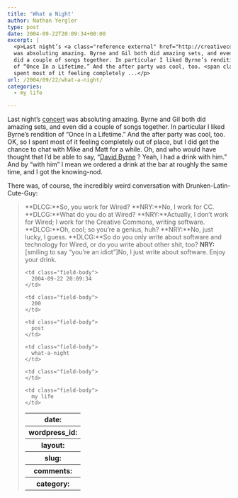 ```yaml
---
title: 'What a Night'
author: Nathan Yergler
type: post
date: 2004-09-22T20:09:34+00:00
excerpt: |
  <p>Last night’s <a class="reference external" href="http://creativecommons.org/weblog/entry/4370">concert</a>
  was absoluting amazing. Byrne and Gil both did amazing sets, and even
  did a couple of songs together. In particular I liked Byrne’s rendition
  of “Once In a Lifetime.” And the after party was cool, too. <span class="caps">OK</span>, so I
  spent most of it feeling completely ...</p>
url: /2004/09/22/what-a-night/
categories:
  - my life

---
```

Last night’s [concert][1]  was absoluting amazing. Byrne and Gil both did amazing sets, and even did a couple of songs together. In particular I liked Byrne’s rendition of “Once In a Lifetime.” And the after party was cool, too. <span class="caps">OK</span>, so I spent most of it feeling completely out of place, but I did get the chance to chat with Mike and Matt for a while. Oh, and who would have thought that I’d be able to say, “[David Byrne][2] ? Yeah, I had a drink with him.” And by “with him” I mean we ordered a drink at the bar at roughly the same time, and I got the knowing-nod.

There was, of course, the incredibly weird conversation with Drunken-Latin-Cute-Guy:

> **<span class="caps">DLCG</span>:**So, you work for Wired? **<span class="caps">NRY</span>:**No, I work for <span class="caps">CC</span>. **<span class="caps">DLCG</span>:**What do you do at Wired? **<span class="caps">NRY</span>:**Actually, I don’t work for Wired; I work for the Creative Commons, writing software. **<span class="caps">DLCG</span>:**Oh, cool; so you’re a genius, huh? **<span class="caps">NRY</span>:**No, just lucky, I guess. **<span class="caps">DLCG</span>:**So do you only write about software and technology for Wired, or do you write about other shit, too? **<span class="caps">NRY</span>:**[smiling to say “you’re an idiot”]No, I just write about software. Enjoy your drink.<table class="docutils field-list" frame="void" rules="none">
  <col class="field-name" /> <col class="field-body" /> <tr class="field">
    <th class="field-name">
      date:
    </th>

    <td class="field-body">
      2004-09-22 20:09:34
    </td>
  </tr>

  <tr class="field">
    <th class="field-name">
      wordpress_id:
    </th>

    <td class="field-body">
      200
    </td>
  </tr>

  <tr class="field">
    <th class="field-name">
      layout:
    </th>

    <td class="field-body">
      post
    </td>
  </tr>

  <tr class="field">
    <th class="field-name">
      slug:
    </th>

    <td class="field-body">
      what-a-night
    </td>
  </tr>

  <tr class="field">
    <th class="field-name">
      comments:
    </th>

    <td class="field-body">
    </td>
  </tr>

  <tr class="field">
    <th class="field-name">
      category:
    </th>

    <td class="field-body">
      my life
    </td>
  </tr>
</table>

 [1]: http://creativecommons.org/weblog/entry/4370
 [2]: http://www.davidbyrne.com/
